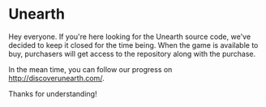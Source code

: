 Unearth
==========

Hey everyone.  If you're here looking for the Unearth source code, we've decided to keep it closed for the time being.  When the game is available to buy, purchasers will get access to the repository along with the purchase.

In the mean time, you can follow our progress on http://discoverunearth.com/.

Thanks for understanding!

